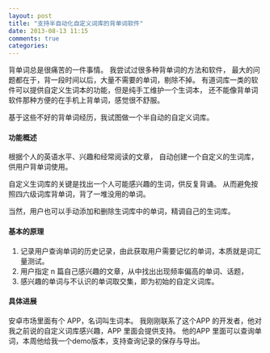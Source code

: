 ```yaml
---
layout: post
title: "支持半自动化自定义词库的背单词软件"
date: 2013-08-13 11:15
comments: true
categories: 
---
```


背单词总是很痛苦的一件事情。
我尝试过很多种背单词的方法和软件，
最大的问题都在于，背一段时间以后，大量不需要的单词，剔除不掉。
有道词库一类的软件可以提供自定义生词本的功能，但是纯手工维护一个生词本，
还不能像背单词软件那种方便的在手机上背单词，感觉很不舒服。

基于这些不好的背单词经历，我试图做一个半自动的自定义词库。

<!--more-->

#### 功能概述

根据个人的英语水平、兴趣和经常阅读的文章，
自动创建一个自定义的生词库，供用户背单词使用。

自定义生词库的关键是找出一个人可能感兴趣的生词，供反复背诵。
从而避免按照四六级词库背单词，背了一堆没用的单词。

当然，用户也可以手动添加和删除生词库中的单词，精调自己的生词库。

#### 基本的原理

1. 记录用户查询单词的历史记录，由此获取用户需要记忆的单词，本质就是词汇量测试。
2. 用户指定 n 篇自己感兴趣的文章，从中找出出现频率偏高的单词、话题，
3. 感兴趣的单词与不认识的单词取交集，即为初始的自定义词库。

#### 具体进展

安卓市场里面有个 APP，名词叫生词本。
我刚刚联系了这个APP 的开发者，他对我之前说的自定义词库感兴趣，APP 里面会提供支持。
他的APP 里面可以查询单词，本周他给我一个demo版本，支持查询记录的保存与导出。
